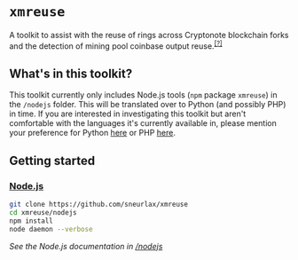 # `xmreuse`
A toolkit to assist with the reuse of rings across Cryptonote blockchain forks and the detection of mining pool coinbase output reuse.<sup>[[?]](https://github.com/sneurlax/xmreuse/tree/master/nodejs#what-is-poolsnoopjs-detecting)</sup>

## What's in this toolkit?
This toolkit currently only includes Node.js tools (`npm` package `xmreuse`) in the `/nodejs` folder.  This will be translated over to Python (and possibly PHP) in time.  If you are interested in investigating this toolkit but aren't comfortable with the languages it's currently available in, please mention your preference for Python [here](https://github.com/sneurlax/xmreuse/issues/3) or PHP [here](https://github.com/sneurlax/xmreuse/issues/4).

## Getting started
### [Node.js](https://github.com/sneurlax/xmreuse/tree/master/nodejs)
```bash
git clone https://github.com/sneurlax/xmreuse
cd xmreuse/nodejs
npm install
node daemon --verbose
```
*See the Node.js documentation in [/nodejs](https://github.com/sneurlax/xmreuse/tree/master/nodejs)*
